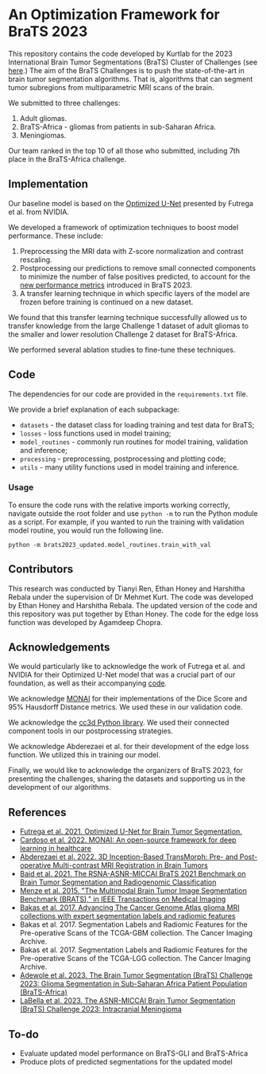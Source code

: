 # An Optimization Framework for BraTS 2023

This repository contains the code developed by Kurtlab for the 2023 International Brain Tumor Segmentations (BraTS) Cluster of Challenges (see [here](https://www.synapse.org/#!Synapse:syn51156910/wiki/621282).)
The aim of the BraTS Challenges is to push the state-of-the-art in brain tumor segmentation algorithms. That is, algorithms that can segment tumor subregions from multiparametric MRI scans of the brain.

We submitted to three challenges:
1. Adult gliomas.
2. BraTS-Africa - gliomas from patients in sub-Saharan Africa.
3. Meningiomas.

Our team ranked in the top 10 of all those who submitted, including 7th place in the BraTS-Africa challenge.

## Implementation

Our baseline model is based on the [Optimized U-Net](https://arxiv.org/abs/2110.03352) presented by Futrega et al. from NVIDIA.

We developed a framework of optimization techniques to boost model performance. These include:
1. Preprocessing the MRI data with Z-score normalization and contrast rescaling.
2. Postprocessing our predictions to remove small connected components to minimize the number of false positives predicted, to account for the [new performance metrics](https://github.com/rachitsaluja/BraTS-2023-Metrics) introduced in BraTS 2023.
3. A transfer learning technique in which specific layers of the model are frozen before training is continued on a new dataset.

We found that this transfer learning technique successfully allowed us to transfer knowledge from the large Challenge 1 dataset of adult gliomas to the smaller and lower resolution Challenge 2 dataset for BraTS-Africa.

We performed several ablation studies to fine-tune these techniques.

## Code

The dependencies for our code are provided in the `requirements.txt` file.

We provide a brief explanation of each subpackage:
* `datasets` - the dataset class for loading training and test data for BraTS;
* `losses` - loss functions used in model training;
* `model_routines` - commonly run routines for model training, validation and inference;
* `processing` - preprocessing, postprocessing and plotting code;
* `utils` - many utility functions used in model training and inference.

### Usage

To ensure the code runs with the relative imports working correctly, navigate outside the root folder and use `python -m` to run the Python module as a script. For example, if you wanted to run the training with validation model routine, you would run the following line.
```
python -m brats2023_updated.model_routines.train_with_val
```

## Contributors

This research was conducted by Tianyi Ren, Ethan Honey and Harshitha Rebala under the supervision of Dr Mehmet Kurt. The code was developed by Ethan Honey and Harshitha Rebala. The updated version of the code and this repository was put together by Ethan Honey. The code for the edge loss function was developed by Agamdeep Chopra.

## Acknowledgements

We would particularly like to acknowledge the work of Futrega et al. and NVIDIA for their Optimized U-Net model that was a crucial part of our foundation, as well as their accompanying [code](https://github.com/NVIDIA/DeepLearningExamples/blob/master/PyTorch/Segmentation/nnUNet/notebooks/BraTS22.ipynb).

We acknowledge [MONAI](https://monai.io/) for their implementations of the Dice Score and 95% Hausdorff Distance metrics. We used these in our validation code.

We acknowledge the [cc3d Python library](https://pypi.org/project/connected-components-3d/). We used their connected component tools in our postprocessing strategies.

We acknowledge Abderezaei et al. for their development of the edge loss function. We utilized this in training our model.

Finally, we would like to acknowledge the organizers of BraTS 2023, for presenting the challenges, sharing the datasets and supporting us in the development of our algorithms.

## References

- [Futrega et al. 2021. Optimized U-Net for Brain Tumor Segmentation.](https://arxiv.org/abs/2110.03352)
- [Cardoso et al. 2022. MONAI: An open-source framework for deep learning in healthcare](https://arxiv.org/abs/2211.02701)
- [Abderezaei et al. 2022. 3D Inception-Based TransMorph: Pre- and Post-operative Multi-contrast MRI Registration in Brain Tumors](https://arxiv.org/abs/2212.04579)
- [Baid et al. 2021. The RSNA-ASNR-MICCAI BraTS 2021 Benchmark on Brain Tumor Segmentation and Radiogenomic Classification](https://arxiv.org/abs/2107.02314)
- [Menze et al. 2015. "The Multimodal Brain Tumor Image Segmentation Benchmark (BRATS)," in IEEE Transactions on Medical Imaging](https://ieeexplore.ieee.org/document/6975210)
- [Bakas et al. 2017. Advancing The Cancer Genome Atlas glioma MRI collections with expert segmentation labels and radiomic features](https://www.nature.com/articles/sdata2017117)
- Bakas et al. 2017. Segmentation Labels and Radiomic Features for the Pre-operative Scans of the TCGA-GBM collection. The Cancer Imaging Archive.
- Bakas et al. 2017. Segmentation Labels and Radiomic Features for the Pre-operative Scans of the TCGA-LGG collection. The Cancer Imaging Archive.
- [Adewole et al. 2023. The Brain Tumor Segmentation (BraTS) Challenge 2023: Glioma Segmentation in Sub-Saharan Africa Patient Population (BraTS-Africa)](https://arxiv.org/abs/2305.19369)
- [LaBella et al. 2023. The ASNR-MICCAI Brain Tumor Segmentation (BraTS) Challenge 2023: Intracranial Meningioma](https://arxiv.org/abs/2305.07642)

## To-do
- Evaluate updated model performance on BraTS-GLI and BraTS-Africa
- Produce plots of predicted segmentations for the updated model
